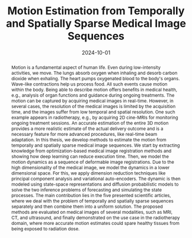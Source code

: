 ---
title: "Motion Estimation from Temporally and Spatially Sparse Medical Image Sequences"
authors: Niklas Gunnarsson
collection: publications
category: thesis
permalink: /publication/2024-10-01-Motion-Estimation-from-Temporally-and-Spatially-Sparse-Medical-Image-Sequences
abstract: Motion is a fundamental aspect of human life. Even during low-intensity activities, we move. The lungs absorb oxygen when inhaling and desorb carbon dioxide when exhaling. The heart pumps oxygenated blood to the body's organs. Wave-like contractions help us process food. All such events cause motion within the body. Being able to describe motion offers benefits in medical health, e.g., analysis of organ functions and guidance during ongoing treatments. The motion can be captured by acquiring medical images in real-time. However, in several cases, the resolution of the medical images is limited by the acquisition time, and the images suffer from low temporal and spatial resolution. One such example appears in radiotherapy, e.g., by acquiring 2D cine-MRIs for monitoring ongoing treatment sessions. An accurate estimation of the entire 3D motion provides a more realistic estimate of the actual delivery outcome and is a necessary feature for more advanced procedures, like real-time beam adaptation. In this thesis, we develop methods to estimate the motion from temporally and spatially sparse medical image sequences. We start by extracting knowledge from optimization-based medical image registration methods and showing how deep learning can reduce execution time. Then, we model the motion dynamics as a sequence of deformable image registrations. Due to the high dimensionality of the medical image, we model the dynamics in a lower dimensional space. For this, we apply dimension reduction techniques like principal component analysis and variational auto-encoders. The dynamic is then modeled using state-space representations and diffusion probabilistic models to solve the two inference problems of forecasting and simulating the state processes. The main contribution lies in the five presented scientific articles, where we deal with the problem of temporally and spatially sparse sequences separately and then combine them into a uniform solution. The proposed methods are evaluated on medical images of several modalities, such as MRI, CT, and ultrasound, and finally demonstrated on the use case in the radiotherapy domain, where more accurate motion estimates could spare healthy tissues from being exposed to radiation dose.
date: 2024-10-01
venue: 'Uppsala University'
paperurl: 'https://uu.diva-portal.org/smash/record.jsf?pid=diva2%3A1902077&dswid=572'
citation: ' Niklas Gunnarsson, &quot;Motion Estimation from Temporally and Spatially Sparse Medical Image Sequences.&quot; Uppsala University, 2024.'
---
